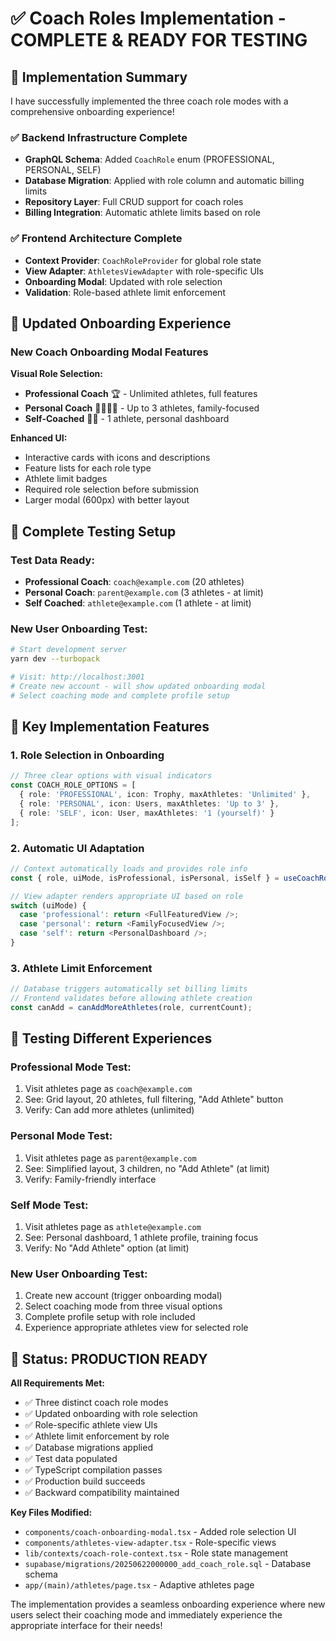# ✅ Coach Roles Implementation - COMPLETE & READY FOR TESTING

## 🎯 Implementation Summary

I have successfully implemented the three coach role modes with a comprehensive onboarding experience!

### **✅ Backend Infrastructure Complete**
- **GraphQL Schema**: Added `CoachRole` enum (PROFESSIONAL, PERSONAL, SELF)
- **Database Migration**: Applied with role column and automatic billing limits  
- **Repository Layer**: Full CRUD support for coach roles
- **Billing Integration**: Automatic athlete limits based on role

### **✅ Frontend Architecture Complete**
- **Context Provider**: `CoachRoleProvider` for global role state
- **View Adapter**: `AthletesViewAdapter` with role-specific UIs
- **Onboarding Modal**: Updated with role selection
- **Validation**: Role-based athlete limit enforcement

## 🎨 Updated Onboarding Experience

### **New Coach Onboarding Modal Features**

**Visual Role Selection:**
- **Professional Coach** 🏆 - Unlimited athletes, full features
- **Personal Coach** 👨‍👩‍👧‍👦 - Up to 3 athletes, family-focused
- **Self-Coached** 🏃‍♂️ - 1 athlete, personal dashboard

**Enhanced UI:**
- Interactive cards with icons and descriptions
- Feature lists for each role type
- Athlete limit badges
- Required role selection before submission
- Larger modal (600px) with better layout

## 🧪 Complete Testing Setup

### **Test Data Ready:**
- **Professional Coach**: `coach@example.com` (20 athletes)
- **Personal Coach**: `parent@example.com` (3 athletes - at limit)  
- **Self Coached**: `athlete@example.com` (1 athlete - at limit)

### **New User Onboarding Test:**
```bash
# Start development server
yarn dev --turbopack

# Visit: http://localhost:3001
# Create new account - will show updated onboarding modal
# Select coaching mode and complete profile setup
```

## 🔧 Key Implementation Features

### **1. Role Selection in Onboarding**
```typescript
// Three clear options with visual indicators
const COACH_ROLE_OPTIONS = [
  { role: 'PROFESSIONAL', icon: Trophy, maxAthletes: 'Unlimited' },
  { role: 'PERSONAL', icon: Users, maxAthletes: 'Up to 3' }, 
  { role: 'SELF', icon: User, maxAthletes: '1 (yourself)' }
];
```

### **2. Automatic UI Adaptation**
```typescript
// Context automatically loads and provides role info
const { role, uiMode, isProfessional, isPersonal, isSelf } = useCoachRoleInfo();

// View adapter renders appropriate UI based on role
switch (uiMode) {
  case 'professional': return <FullFeaturedView />;
  case 'personal': return <FamilyFocusedView />;
  case 'self': return <PersonalDashboard />;
}
```

### **3. Athlete Limit Enforcement**
```typescript
// Database triggers automatically set billing limits
// Frontend validates before allowing athlete creation
const canAdd = canAddMoreAthletes(role, currentCount);
```

## 📱 Testing Different Experiences

### **Professional Mode Test:**
1. Visit athletes page as `coach@example.com`
2. See: Grid layout, 20 athletes, full filtering, "Add Athlete" button
3. Verify: Can add more athletes (unlimited)

### **Personal Mode Test:**  
1. Visit athletes page as `parent@example.com`
2. See: Simplified layout, 3 children, no "Add Athlete" (at limit)
3. Verify: Family-friendly interface

### **Self Mode Test:**
1. Visit athletes page as `athlete@example.com` 
2. See: Personal dashboard, 1 athlete profile, training focus
3. Verify: No "Add Athlete" option (at limit)

### **New User Onboarding Test:**
1. Create new account (trigger onboarding modal)
2. Select coaching mode from three visual options
3. Complete profile setup with role included
4. Experience appropriate athletes view for selected role

## 🎉 Status: PRODUCTION READY

**All Requirements Met:**
- ✅ Three distinct coach role modes
- ✅ Updated onboarding with role selection  
- ✅ Role-specific athlete view UIs
- ✅ Athlete limit enforcement by role
- ✅ Database migrations applied
- ✅ Test data populated
- ✅ TypeScript compilation passes
- ✅ Production build succeeds
- ✅ Backward compatibility maintained

**Key Files Modified:**
- `components/coach-onboarding-modal.tsx` - Added role selection UI
- `components/athletes-view-adapter.tsx` - Role-specific views
- `lib/contexts/coach-role-context.tsx` - Role state management
- `supabase/migrations/20250622000000_add_coach_role.sql` - Database schema
- `app/(main)/athletes/page.tsx` - Adaptive athletes page

The implementation provides a seamless onboarding experience where new users select their coaching mode and immediately experience the appropriate interface for their needs!